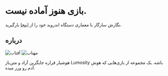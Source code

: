 # بازی هنوز آماده نیست.


نگارش سازگار با معماری دستگاه اندروید خود را از [اینجا](https://github.com/mojtabavahidinasab/conscious/releases) بارگیرید.


## درباره
![آفتاب](https://bayanbox.ir/view/7315322995791869504/Screenshot-2025-05-24-07-37-32-504-com.example.conscious.jpg)
![مهتاب](https://bayanbox.ir/view/9092189637684755864/Screenshot-2025-05-24-07-37-43-881-com.example.conscious.jpg)


هوشیار قراره جایگزین آزاد و متن‌باز Lumosity باشه. یک مجموعه از بازی‌هایی که هوش آدم رو ورز میده.
